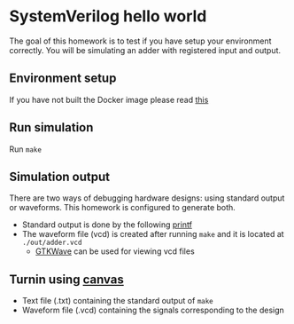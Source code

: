 # SystemVerilog hello world

The goal of this homework is to test if you have setup your environment correctly. You will be simulating an adder with registered input and output.

## Environment setup

If you have not built the Docker image please read [this](https://github.com/vegaluisjose/cse548-18sp-hw/tree/master/setup)

## Run simulation

Run `make`

## Simulation output

There are two ways of debugging hardware designs: using standard output or waveforms. This homework is configured to generate both.

* Standard output is done by the following [printf](https://github.com/vegaluisjose/cse548-18sp-hw/blob/master/hw0/src/main.cc#L50)
* The waveform file (vcd) is created after running `make` and it is located at `./out/adder.vcd`
    * [GTKWave](http://gtkwave.sourceforge.net) can be used for viewing vcd files

## Turnin using [canvas](https://canvas.uw.edu/courses/1199347/assignments/4178080)

* Text file (.txt) containing the standard output of `make`
* Waveform file (.vcd) containing the signals corresponding to the design
